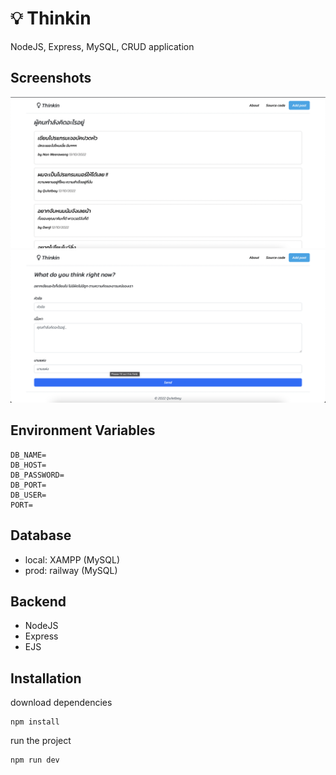 # 💡 Thinkin

NodeJS, Express, MySQL, CRUD application

## Screenshots

![](images/screenshot1.png)
![](images/screenshot2.png)

## Environment Variables

```
DB_NAME=
DB_HOST=
DB_PASSWORD=
DB_PORT=
DB_USER=
PORT=
```

## Database

- local: XAMPP (MySQL)
- prod: railway (MySQL)

## Backend

- NodeJS
- Express
- EJS

## Installation

download dependencies

```
npm install
```

run the project

```
npm run dev
```
